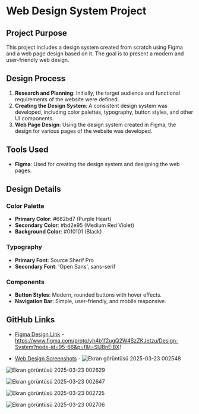 # Web Design System Project

## Project Purpose
This project includes a design system created from scratch using Figma and a web page design based on it. The goal is to present a modern and user-friendly web design.

## Design Process
1. **Research and Planning**: Initially, the target audience and functional requirements of the website were defined.
2. **Creating the Design System**: A consistent design system was developed, including color palettes, typography, button styles, and other UI components.
3. **Web Page Design**: Using the design system created in Figma, the design for various pages of the website was developed.

## Tools Used
- **Figma**: Used for creating the design system and designing the web pages.

## Design Details
### Color Palette
- **Primary Color**: #682bd7 (Purple Heart)
- **Secondary Color**: #bd2e95 (Medium Red Violet)
- **Background Color**: #010101 (Black)

### Typography
- **Primary Font**: Source Sherif Pro
- **Secondary Font**: 'Open Sans', sans-serif

### Components
- **Button Styles**: Modern, rounded buttons with hover effects.
- **Navigation Bar**: Simple, user-friendly, and mobile responsive.

## GitHub Links
- [Figma Design Link](#) - https://www.figma.com/proto/yh4b1f2ugQ2W4SzZKJetzu/Design-System?node-id=95-66&p=f&t=SlJBnEiBX!

- [Web Design Screenshots](#) - 
![Ekran görüntüsü 2025-03-23 002548](https://github.com/user-attachments/assets/95323bb9-33ff-486d-a368-419fecbaed62)

![Ekran görüntüsü 2025-03-23 002629](https://github.com/user-attachments/assets/56c50e69-2b15-49aa-aaeb-7ae1ae5616a6)

![Ekran görüntüsü 2025-03-23 002647](https://github.com/user-attachments/assets/dbfcb3d8-824f-498c-b4d3-7bae124ec05b)

![Ekran görüntüsü 2025-03-23 002725](https://github.com/user-attachments/assets/c039dbce-fa07-42f3-b100-447eb9b5beb5)

![Ekran görüntüsü 2025-03-23 002706](https://github.com/user-attachments/assets/6a85dc34-fea7-4742-b390-3f49b191a44a)



